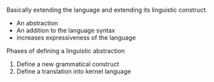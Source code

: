 Basically extending the language and extending its linguistic construct.
- An abstraction
- An addition to the language syntax
- increases expressiveness of the language

Phases of defining a linguistic abstraction
1) Define a new grammatical construct
2) Define a translation into kernel language

